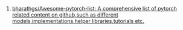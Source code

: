 1. [bharathgs/Awesome-pytorch-list: A comprehensive list of pytorch related content on github,such as different models,implementations,helper libraries,tutorials etc.](https://github.com/bharathgs/Awesome-pytorch-list )